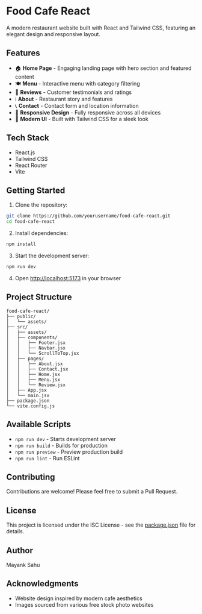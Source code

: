 # Food Cafe React

A modern restaurant website built with React and Tailwind CSS, featuring an elegant design and responsive layout.

## Features

- 🏠 **Home Page** - Engaging landing page with hero section and featured content
- 🍽️ **Menu** - Interactive menu with category filtering
- 📝 **Reviews** - Customer testimonials and ratings
- ℹ️ **About** - Restaurant story and features
- 📞 **Contact** - Contact form and location information
- 📱 **Responsive Design** - Fully responsive across all devices
- 🎨 **Modern UI** - Built with Tailwind CSS for a sleek look

## Tech Stack

- React.js
- Tailwind CSS
- React Router
- Vite

## Getting Started

1. Clone the repository:

```sh
git clone https://github.com/yourusername/food-cafe-react.git
cd food-cafe-react
```

2. Install dependencies:

```sh
npm install
```

3. Start the development server:

```sh
npm run dev
```

4. Open [http://localhost:5173](http://localhost:5173) in your browser

## Project Structure

```
food-cafe-react/
├── public/
│   └── assets/
├── src/
│   ├── assets/
│   ├── components/
│   │   ├── Footer.jsx
│   │   ├── Navbar.jsx
│   │   └── ScrollToTop.jsx
│   ├── pages/
│   │   ├── About.jsx
│   │   ├── Contact.jsx
│   │   ├── Home.jsx
│   │   ├── Menu.jsx
│   │   └── Review.jsx
│   ├── App.jsx
│   └── main.jsx
├── package.json
└── vite.config.js
```

## Available Scripts

- `npm run dev` - Starts development server
- `npm run build` - Builds for production
- `npm run preview` - Preview production build
- `npm run lint` - Run ESLint

## Contributing

Contributions are welcome! Please feel free to submit a Pull Request.

## License

This project is licensed under the ISC License - see the [package.json](package.json) file for details.

## Author

Mayank Sahu

## Acknowledgments

- Website design inspired by modern cafe aesthetics
- Images sourced from various free stock photo websites

